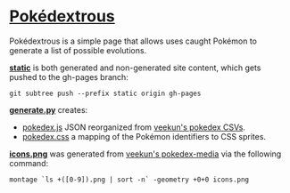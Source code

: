[Pokédextrous](http://johntoopublic.github.io/pokedextrous/)
============

Pokédextrous is a simple page that allows uses caught Pokémon to generate a list of possible evolutions.

**[static](/static)** is both generated and non-generated site content, which gets pushed to the gh-pages branch:

    git subtree push --prefix static origin gh-pages

**[generate.py](/generate.py)** creates:
 - [pokedex.js](/static/pokedex.js) JSON reorganized from [veekun's pokedex CSVs](https://github.com/veekun/pokedex/tree/master/pokedex/data/csv).
 - [pokedex.css](/static/pokedex.css) a mapping of the Pokémon identifiers to CSS sprites.

**[icons.png](/static/icons.png)** was generated from [veekun's pokedex-media](http://git.veekun.com/pokedex-media.git/tree/HEAD:/pokemon/icons) via the following command:

    montage `ls +([0-9]).png | sort -n` -geometry +0+0 icons.png
